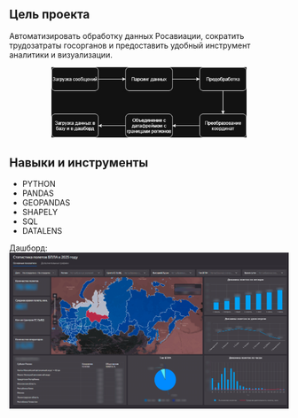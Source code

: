 ## Цель проекта
Автоматизировать обработку данных Росавиации, сократить трудозатраты госорганов и предоставить удобный инструмент аналитики и визуализации.

<p align="center">
  <img src="images/Диаграмма_бпла.jpg" alt="Диаграмма" width="70%">
</p>

## Навыки и инструменты
- PYTHON
- PANDAS
- GEOPANDAS
- SHAPELY
- SQL
- DATALENS

Дашборд:
![Скриншот дашборда](images/dashboard.png)
